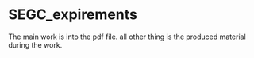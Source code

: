 # SEGC_expirements
The main work is into the pdf file. all other thing is the produced material during the work.

